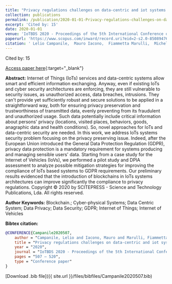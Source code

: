 ```yaml
---
title: "Privacy regulations challenges on data-centric and iot systems: A case study for smart vehicles"
collection: publications
permalink: /publication/2020-01-01-Privacy-regulations-challenges-on-data-centric-and-iot-systems-A-case-study-for-smart-vehicles
excerpt: 'Cited by: 15'
date: 2020-01-01
venue: 'IoTBDS 2020 - Proceedings of the 5th International Conference on Internet of Things, Big Data and Security'
paperurl: 'https://www.scopus.com/inward/record.uri?eid=2-s2.0-85089476036&partnerID=40&md5=c18dd73c221ec312a330521bf03d332e'
citation: ' Lelio Campanile,  Mauro Iacono,  Fiammetta Marulli,  Michele Mastroianni, &quot;Privacy regulations challenges on data-centric and iot systems: A case study for smart vehicles.&quot; IoTBDS 2020 - Proceedings of the 5th International Conference on Internet of Things, Big Data and Security, 2020.'
---
```

Cited by: 15

[Access paper here](https://www.scopus.com/inward/record.uri?eid=2-s2.0-85089476036&partnerID=40&md5=c18dd73c221ec312a330521bf03d332e){:target="_blank"}

 __Abstract:__ Internet of Things (IoTs) services and data-centric systems allow smart and efficient information exchanging. Anyway, even if existing IoTs and cyber security architectures are enforcing, they are still vulnerable to security issues, as unauthorized access, data breaches, intrusions. They can&apos;t provide yet sufficiently robust and secure solutions to be applied in a straightforward way, both for ensuring privacy preservation and trustworthiness of transmitted data, evenly preventing from its fraudulent and unauthorized usage. Such data potentially include critical information about persons&apos; privacy (locations, visited places, behaviors, goods, anagraphic data and health conditions). So, novel approaches for IoTs and data-centric security are needed. In this work, we address IoTs systems security problem focusing on the privacy preserving issue. Indeed, after the European Union introduced the General Data Protection Regulation (GDPR), privacy data protection is a mandatory requirement for systems producing and managing sensible users&apos; data. Starting from a case study for the Internet of Vehicles (IoVs), we performed a pilot study and DPIA assessment to analyze possible mitigation strategies for improving the compliance of IoTs based systems to GDPR requirements. Our preliminary results evidenced that the introduction of blockchains in IoTs systems architectures can improve significantly the compliance to privacy regulations. Copyright © 2020 by SCITEPRESS - Science and Technology Publications, Lda. All rights reserved.

 __Author Keywords:__ Blockchain.; Cyber-physical Systems; Data Centric System; Data Privacy; Data Security; GDPR; Internet of Things; Internet of Vehicles

 __Bibtex citation:__ 
```bibtex 
@CONFERENCE{Campanile2020507,
    author = "Campanile, Lelio and Iacono, Mauro and Marulli, Fiammetta and Mastroianni, Michele",
    title = "Privacy regulations challenges on data-centric and iot systems: A case study for smart vehicles",
    year = "2020",
    journal = "IoTBDS 2020 - Proceedings of the 5th International Conference on Internet of Things, Big Data and Security",
    pages = "507 – 520",
    type = "Conference paper"
}

``` 
[Download .bib file]({{ site.url }}/files/bibfiles/Campanile2020507.bib) 
